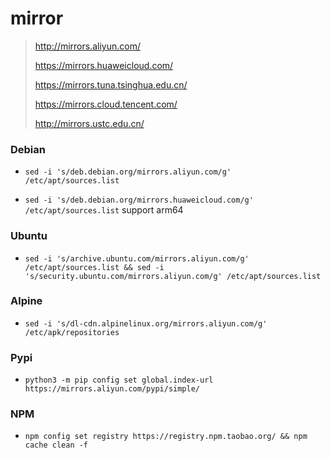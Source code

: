 # mirror

> http://mirrors.aliyun.com/
>
> https://mirrors.huaweicloud.com/
>
> https://mirrors.tuna.tsinghua.edu.cn/
>
> https://mirrors.cloud.tencent.com/
>
> http://mirrors.ustc.edu.cn/

### Debian

- `sed -i 's/deb.debian.org/mirrors.aliyun.com/g' /etc/apt/sources.list`

- `sed -i 's/deb.debian.org/mirrors.huaweicloud.com/g' /etc/apt/sources.list` support arm64

### Ubuntu

- `sed -i 's/archive.ubuntu.com/mirrors.aliyun.com/g' /etc/apt/sources.list && sed -i 's/security.ubuntu.com/mirrors.aliyun.com/g' /etc/apt/sources.list`

### Alpine

- `sed -i 's/dl-cdn.alpinelinux.org/mirrors.aliyun.com/g' /etc/apk/repositories`

### Pypi

- `python3 -m pip config set global.index-url https://mirrors.aliyun.com/pypi/simple/`

### NPM

- `npm config set registry https://registry.npm.taobao.org/ && npm cache clean -f`
